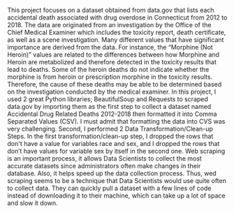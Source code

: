 This project focuses on a dataset obtained from data.gov that lists each accidental death associated with drug overdose in Connecticut from 2012 to 2018. The data are originated from an investigation by the Office of the Chief Medical Examiner which includes the toxicity report, death certificate, as well as a scene investigation. Many different values that have significant importance are derived from the data. For instance, the “Morphine (Not Heroin)” values are related to the differences between how Morphine and Heroin are metabolized and therefore detected in the toxicity results that lead to deaths. Some of the heroin deaths do not indicate whether the morphine is from heroin or prescription morphine in the toxicity results. Therefore, the cause of these deaths may be able to be determined based on the investigation conducted by the medical examiner.
In this project, I used 2 great Python libraries; BeautifulSoup and Requests to scraped data.gov by importing them as the first step to collect a dataset named Accidental Drug Related Deaths 2012-2018 then formatted it into Comma Separated Values (CSV). I must admit that formatting the data into CVS was very challenging. 
Second, I performed 2 Data Transformation/Clean-up Steps. In the first transformation/clean-up step, I dropped the rows that don't have a value for variables race and sex, and I dropped the rows that don’t have values for variable sex by itself in the second one.
Web scraping is an important process, it allows Data Scientists to collect the most accurate datasets since administrators often make changes in their database. Also, it helps speed up the data collection process. Thus, wed scraping seems to be a technique that Data Scientists would use quite often to collect data. They can quickly pull a dataset with a few lines of code instead of downloading it to their machine, which can take up a lot of space and slow it down.
